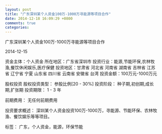 ```yaml
---
layout: post
title: "广东深圳某个人资金100万-1000万寻能源等项目合作"
date: 2014-12-18 16:09:29 +0800
comments: true
categories: 
---
```

广东深圳某个人资金100万-1000万寻能源等项目合作



2014-12-15

资金主体：个人资金
所在地区：广东省深圳市
投资行业：能源,节能环保,农林牧渔,餐饮休闲娱乐,医疗保健
投资地区：甘肃省 河北省 河南省 湖南省 吉林省 江苏省 辽宁省 宁夏 山东省 四川省 云南省 安徽省 台湾
投资金额：100万元-1000万元

股权投资
股权投资类型：
                            参股比例[20 - 30%] 
                                                                                投资阶段：
                            种子期,初创期,成长期,扩张期 
                                                                                                                                        投资期限：
                            1 - 3 年

前期费用：
无任何前期费用

投资要求概述：
深圳某个人资金投资100万-1000万，寻能源、节能环保、农林牧渔、餐饮娱乐等等项目。

标签：
广东，个人资金，能源，环保节能

